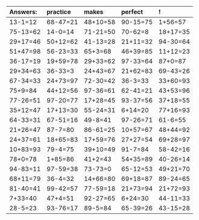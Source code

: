| Answers: | practice | makes | perfect | ! |
| :--- | :--- | :--- | :--- | :--- |
| 13-1=12 | 68-47=21 | 48+10=58 | 90-15=75 | 1+56=57 | 
| 75-13=62 | 14-0=14 | 71-21=50 | 70-62=8 | 18+17=35 | 
| 29+17=46 | 50+12=62 | 41-13=28 | 21+11=32 | 94-30=64 | 
| 51+47=98 | 56-23=33 | 65+3=68 | 46+39=85 | 11+12=23 | 
| 36-17=19 | 19+59=78 | 29+33=62 | 97-33=64 | 87+0=87 | 
| 29+34=63 | 36-33=3 | 24+43=67 | 21+62=83 | 69-43=26 | 
| 67-34=33 | 24+73=97 | 72-30=42 | 36-3=33 | 33+60=93 | 
| 75+9=84 | 44+12=56 | 97-36=61 | 62-41=21 | 43+53=96 | 
| 77-26=51 | 97-20=77 | 17+28=45 | 93-37=56 | 37+18=55 | 
| 35+12=47 | 17+13=30 | 55-24=31 | 6+14=20 | 77+16=93 | 
| 64-33=31 | 67-51=16 | 49-8=41 | 97-26=71 | 61-6=55 | 
| 21+26=47 | 87-7=80 | 86-61=25 | 10+57=67 | 48+44=92 | 
| 24+37=61 | 18+65=83 | 17+59=76 | 27+27=54 | 69+28=97 | 
| 10+83=93 | 79-4=75 | 39+10=49 | 91-7=84 | 58-42=16 | 
| 78+0=78 | 1+85=86 | 41+2=43 | 54+35=89 | 40-26=14 | 
| 94-83=11 | 97-59=38 | 73-73=0 | 65-12=53 | 49+21=70 | 
| 68+11=79 | 36-4=32 | 14+66=80 | 69+18=87 | 89-24=65 | 
| 81-40=41 | 99-42=57 | 77-59=18 | 21+73=94 | 21+72=93 | 
| 7+33=40 | 47+4=51 | 92-27=65 | 6+24=30 | 44-11=33 | 
| 28-5=23 | 93-76=17 | 89-5=84 | 65-39=26 | 43-15=28 | 
